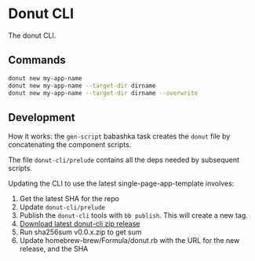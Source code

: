 # Donut CLI

The donut CLI.

## Commands

``` sh
donut new my-app-name
donut new my-app-name --target-dir dirname
donut new my-app-name --target-dir dirname --overwrite
```

## Development

How it works: the `gen-script` babashka task creates the `donut` file by
concatenating the component scripts.

The file `donut-cli/prelude` contains all the deps needed by subsequent scripts.

Updating the CLI to use the latest single-page-app-template involves:

1. Get the latest SHA for the repo
2. Update `donut-cli/prelude`
3. Publish the `donut-cli` tools with `bb publish`. This will create a new tag.
4. [Download latest donut-cli zip release](https://github.com/donut-party/donut-cli/releases)
5. Run sha256sum v0.0.x.zip to get sum
6. Update homebrew-brew/Formula/donut.rb with the URL for the new release, and the SHA
